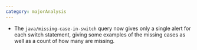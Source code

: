 ```yaml
---
category: majorAnalysis
---
```

* The `java/missing-case-in-switch` query now gives only a single alert for each switch statement, giving some examples of the missing cases as well as a count of how many are missing.
